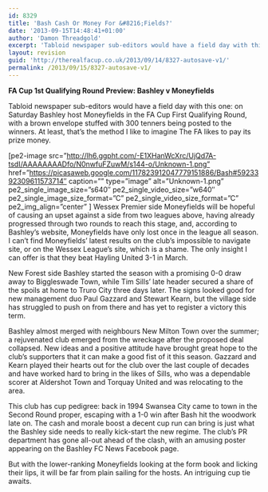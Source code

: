 ```yaml
---
id: 8329
title: 'Bash Cash Or Money For &#8216;Fields?'
date: '2013-09-15T14:48:41+01:00'
author: 'Damon Threadgold'
excerpt: 'Tabloid newspaper sub-editors would have a field day with this one: on Saturday Bashley host Moneyfields in the FA Cup First Qualifying Round, with a brown envelope stuffed with 300 tenners ...'
layout: revision
guid: 'http://therealfacup.co.uk/2013/09/14/8327-autosave-v1/'
permalink: /2013/09/15/8327-autosave-v1/
---
```


**FA Cup 1st Qualifying Round Preview: Bashley v Moneyfields**

Tabloid newspaper sub-editors would have a field day with this one: on Saturday Bashley host Moneyfields in the FA Cup First Qualifying Round, with a brown envelope stuffed with 300 tenners being posted to the winners. At least, that’s the method I like to imagine The FA likes to pay its prize money.

\[pe2-image src=”http://lh6.ggpht.com/-E1XHanWcXrc/UjQd7A-tsdI/AAAAAAAADfo/N0nwfuFZuwM/s144-o/Unknown-1.png” href=”https://picasaweb.google.com/117823912047779151886/Bash#5923392309611573714″ caption=”” type=”image” alt=”Unknown-1.png” pe2\_single\_image\_size=”s640″ pe2\_single\_video\_size=”w640″ pe2\_single\_image\_size\_format=”C” pe2\_single\_video\_size\_format=”C” pe2\_img\_align=”center” \] Wessex Premier side Moneyfields will be hopeful of causing an upset against a side from two leagues above, having already progressed through two rounds to reach this stage, and, according to Bashley’s website, Moneyfields have only lost once in the league all season. I can’t find Moneyfields’ latest results on the club’s impossible to navigate site, or on the Wessex League’s site, which is a shame. The only insight I can offer is that they beat Hayling United 3-1 in March.

New Forest side Bashley started the season with a promising 0-0 draw away to Biggleswade Town, while Tim Sills’ late header secured a share of the spoils at home to Truro City three days later. The signs looked good for new management duo Paul Gazzard and Stewart Kearn, but the village side has struggled to push on from there and has yet to register a victory this term.

Bashley almost merged with neighbours New Milton Town over the summer; a rejuvenated club emerged from the wreckage after the proposed deal collapsed. New ideas and a positive attitude have brought great hope to the club’s supporters that it can make a good fist of it this season. Gazzard and Kearn played their hearts out for the club over the last couple of decades and have worked hard to bring in the likes of Sills, who was a dependable scorer at Aldershot Town and Torquay United and was relocating to the area.

This club has cup pedigree: back in 1994 Swansea City came to town in the Second Round proper, escaping with a 1-0 win after Bash hit the woodwork late on. The cash and morale boost a decent cup run can bring is just what the Bashley side needs to really kick-start the new regime. The club’s PR department has gone all-out ahead of the clash, with an amusing poster appearing on the Bashley FC News Facebook page.

But with the lower-ranking Moneyfields looking at the form book and licking their lips, it will be far from plain sailing for the hosts. An intriguing cup tie awaits.
